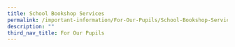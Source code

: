 ```yaml
---
title: School Bookshop Services
permalink: /important-information/For-Our-Pupils/School-Bookshop-Services/
description: ""
third_nav_title: For Our Pupils
---
```


